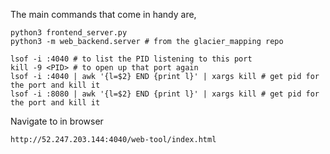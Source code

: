 
The main commands that come in handy are,

```
python3 frontend_server.py
python3 -m web_backend.server # from the glacier_mapping repo

lsof -i :4040 # to list the PID listening to this port
kill -9 <PID> # to open up that port again
lsof -i :4040 | awk '{l=$2} END {print l}' | xargs kill # get pid for the port and kill it
lsof -i :8080 | awk '{l=$2} END {print l}' | xargs kill # get pid for the port and kill it
```

Navigate to in browser

```
http://52.247.203.144:4040/web-tool/index.html
```
